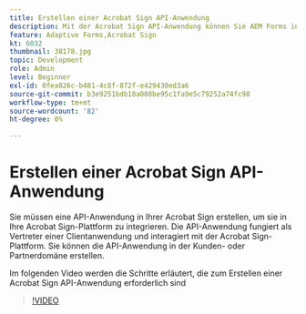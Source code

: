 ```yaml
---
title: Erstellen einer Acrobat Sign API-Anwendung
description: Mit der Acrobat Sign API-Anwendung können Sie AEM Forms in Acrobat Sign integrieren
feature: Adaptive Forms,Acrobat Sign
kt: 6032
thumbnail: 38178.jpg
topic: Development
role: Admin
level: Beginner
exl-id: 0fea826c-b481-4c8f-872f-e429430ed3a6
source-git-commit: b3e9251bdb18a008be95c1fa9e5c79252a74fc98
workflow-type: tm+mt
source-wordcount: '82'
ht-degree: 0%

---
```


# Erstellen einer Acrobat Sign API-Anwendung

Sie müssen eine API-Anwendung in Ihrer Acrobat Sign erstellen, um sie in Ihre Acrobat Sign-Plattform zu integrieren. Die API-Anwendung fungiert als Vertreter einer Clientanwendung und interagiert mit der Acrobat Sign-Plattform. Sie können die API-Anwendung in der Kunden- oder Partnerdomäne erstellen.

Im folgenden Video werden die Schritte erläutert, die zum Erstellen einer Acrobat Sign API-Anwendung erforderlich sind

>[!VIDEO](https://video.tv.adobe.com/v/38178?quality=12&learn=on)
